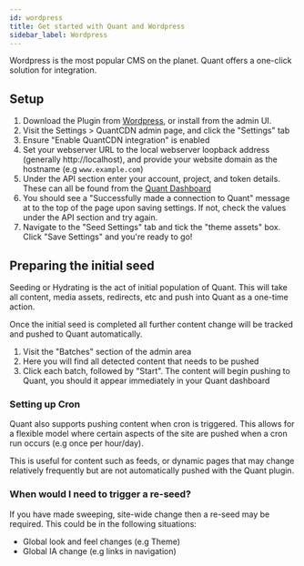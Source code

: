 ```yaml
---
id: wordpress
title: Get started with Quant and Wordpress
sidebar_label: Wordpress
---
```


Wordpress is the most popular CMS on the planet. Quant offers a one-click solution for integration.

## Setup

1. Download the Plugin from [Wordpress](https://wordpress.org/plugins/quantcdn), or install from the admin UI.
2. Visit the Settings > QuantCDN admin page, and click the "Settings" tab
3. Ensure "Enable QuantCDN integration" is enabled
4. Set your webserver URL to the local webserver loopback address (generally http://localhost), and provide your website domain as the hostname (e.g `www.example.com`)
5. Under the API section enter your account, project, and token details. These can all be found from the [Quant Dashboard](/docs/dashboard/get-started)
6. You should see a "Successfully made a connection to Quant" message at to the top of the page upon saving settings. If not, check the values under the API section and try again.
7. Navigate to the "Seed Settings" tab and tick the "theme assets" box. Click "Save Settings" and you're ready to go!

## Preparing the initial seed

Seeding or Hydrating is the act of initial population of Quant. This will take all content, media assets, redirects, etc and push into Quant as a one-time action.

Once the initial seed is completed all further content change will be tracked and pushed to Quant automatically.

1. Visit the "Batches" section of the admin area
2. Here you will find all detected content that needs to be pushed
3. Click each batch, followed by "Start". The content will begin pushing to Quant, you should it appear immediately in your Quant dashboard

### Setting up Cron

Quant also supports pushing content when cron is triggered. This allows for a flexible model where certain aspects of the site are pushed when a cron run occurs (e.g once per hour/day).

This is useful for content such as feeds, or dynamic pages that may change relatively frequently but are not automatically pushed with the Quant plugin.

### When would I need to trigger a re-seed?

If you have made sweeping, site-wide change then a re-seed may be required. This could be in the following situations:
- Global look and feel changes (e.g Theme)
- Global IA change (e.g links in navigation)


